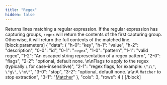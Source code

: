 ```yaml
---
title: "Regex"
hidden: false
---
```

Returns lines matching a regular expression. If the regular expression has capturing groups, `regex` will return the contents of the first capturing group. Otherwise, it will return the full contents of the matched line. 
[block:parameters]
{
  "data": {
    "h-0": "key",
    "h-1": "value",
    "h-2": "description",
    "0-0": "id",
    "0-1": "`regex`",
    "1-0": "pattern",
    "1-1": "valid regex",
    "1-2": "An escaped string representation of a regex pattern",
    "2-0": "flags",
    "2-2": "optional, default none. \n\nFlags to apply to the regex (typically `i` for case-insensitive)",
    "2-1": "regex flags, for example: `\"i\"`, `\"g\"`, `\"m\"`",
    "3-0": "stop",
    "3-2": "optional, default none. \n\nA `Matcher` to stop extraction",
    "3-1": "[Matcher](ref:matcher)"
  },
  "cols": 3,
  "rows": 4
}
[/block]